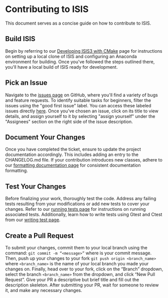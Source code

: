# Contributing to ISIS
This document serves as a concise guide on how to contribute to ISIS.

## Build ISIS
Begin by referring to our [Developing ISIS3 with CMake](./developing-isis3-with-cmake.md) page for instructions on setting up a local clone of ISIS and configuring an Anaconda environment for building. Once you've followed the steps outlined there, you'll have a local build of ISIS ready for development.

## Pick an Issue
Navigate to the [issues page](https://github.com/DOI-USGS/ISIS3/issues) on GitHub, where you'll find a variety of bugs and feature requests. To identify suitable tasks for beginners, filter the issues using the "good first issue" label. You can access these labeled issues directly [here](https://github.com/DOI-USGS/ISIS3/issues?q=is%3Aopen+is%3Aissue+label%3A%22good+first+issue%22). Once you've chosen an issue, click on its title to view details, and assign yourself to it by selecting "assign yourself" under the "Assignees" section on the right side of the issue description.

## Document Your Changes
Once you have completed the ticket, ensure to update the project documentation accordingly. This includes adding an entry to the CHANGELOG.md file. If your contribution introduces new classes, adhere to our [formatting documentation page](./class-requirements-for-using-doxygen-tags.md) for consistent documentation formatting.

## Test Your Changes
Before finalizing your work, thoroughly test the code. Address any failing tests resulting from your modifications or add new tests to cover your changes. Refer to our [running tests page](./developing-isis3-with-cmake.md#running-tests) for instructions on running associated tests. Additionally, learn how to write tests using Gtest and Ctest from our [writing test page](./writing-isis-tests-with-ctest-and-gtest.md).

## Create a Pull Request
To submit your changes, commit them to your local branch using the command:
`git commit -m “<message>”` where <message> is your commit message. Then, push up your changes to your fork 
`git push origin <branch_name>` where `<branch_name>` is the name of your local branch you made your changes on. Finally, head over to your fork, click on the “Branch” dropdown, select the branch `<branch_name>` from the dropdown, and click “New Pull Request”. Give your PR a descriptive but brief title and fill out the description skeleton. After submitting your PR, wait for someone to review it, and make any necessary changes.
